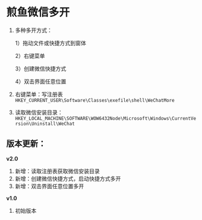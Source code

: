 # 煎鱼微信多开

1. 多种多开方式：

   1）拖动文件或快捷方式到窗体

   2）右键菜单

   3）创建微信快捷方式

   4）双击界面任意位置

2. 右键菜单：写注册表  `HKEY_CURRENT_USER\Software\Classes\exefile\shell\WeChatMore`

3. 读取微信安装目录：`HKEY_LOCAL_MACHINE\SOFTWARE\WOW6432Node\Microsoft\Windows\CurrentVersion\Uninstall\WeChat`



## 版本更新：

**v2.0**

1. 新增：读取注册表获取微信安装目录
2. 新增：创建微信快捷方式，启动快捷方式多开
3. 新增：双击界面任意位置多开

**v1.0**

1. 初始版本



